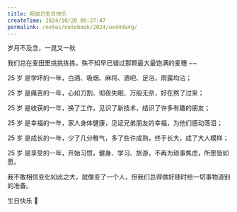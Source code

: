 ```yaml
---
title: 祝自己生日快乐
createTime: 2024/10/28 09:27:47
permalink: /notes/notebook/2024/uxd4da4g/
---
```


岁月不及念，一晃又一秋

我们总在麦田里挑挑拣拣，殊不知早已错过那颗最大最饱满的麦穗 ~~

25 岁 是学坏的一年，白酒、吸烟、麻将、酒吧、足浴，雨露均沾；

25 岁 是痛苦的一年，心如刀割、彻夜失眠、万般无奈，好在熬了过来；

25 岁 是收获的一年，换了工作，见识了新技术，结识了许多有趣的朋友；

25 岁 是幸福的一年，家人身体健康，见证兄弟朋友的幸福，为他们感动落泪；

25 岁 是成长的一年，少了几分稚气，多了些许成熟，终于长大，成了大人模样；

25 岁 是享受的一年，开始习惯，健身、学习、旅游，不再为琐事焦虑，所愿皆如愿。

我不敢相信变化如此之大，就像变了一个人，但我们总得做好随时给一切事物道别的准备。

生日快乐 🎂